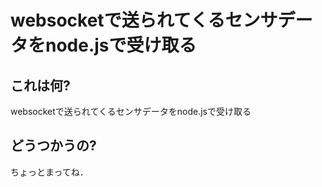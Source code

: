 # websocketで送られてくるセンサデータをnode.jsで受け取る


## これは何?
websocketで送られてくるセンサデータをnode.jsで受け取る

## どうつかうの?
ちょっとまってね．

